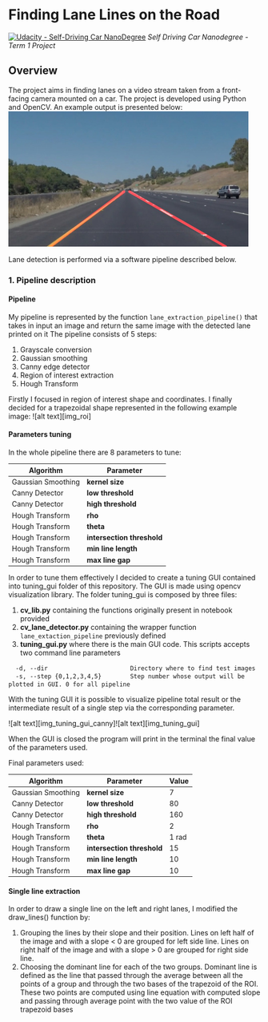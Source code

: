 # **Finding Lane Lines on the Road** 
[![Udacity - Self-Driving Car NanoDegree](https://s3.amazonaws.com/udacity-sdc/github/shield-carnd.svg)](http://www.udacity.com/drive)
*Self Driving Car Nanodegree - Term 1 Project*

Overview
---

The project aims in finding lanes on a video stream taken from a front-facing camera mounted on a car.
The project is developed using Python and OpenCV.
An example output is presented below:
<img src="test_images_output/out0.jpg" width="480" alt="Combined Image" />

Lane detection is performed via a software pipeline described below.

### 1. Pipeline description

#### Pipeline
My pipeline is represented by the function ```lane_extraction_pipeline()``` that takes in input an image and return the same image with the detected lane printed on it
The pipeline consists of 5 steps:

1. Grayscale conversion
2. Gaussian smoothing 
3. Canny edge detector
4. Region of interest extraction
5. Hough Transform

Firstly I focused in region of interest shape and coordinates. 
I finally decided for a trapezoidal shape represented in the following example image:
![alt text][img_roi]

#### Parameters tuning
In the whole pipeline there are 8 parameters to tune:

Algorithm | Parameter | 
------------ | ------------
Gaussian Smoothing | **kernel size** 
Canny Detector |  **low threshold**
Canny Detector |  **high threshold**
Hough Transform |  **rho** 
Hough Transform |  **theta** 
Hough Transform |  **intersection threshold**
Hough Transform |  **min line length**
Hough Transform  | **max line gap**

In order to tune them effectively I decided to create a tuning GUI contained into tuning_gui folder of this repository. The GUI is made using opencv visualization library.
The folder tuning_gui is composed by three files:

1. **cv_lib.py** containing the functions originally present in notebook provided
2. **cv_lane_detector.py** containing the wrapper function ```lane_extaction_pipeline``` previously defined
3. **tuning_gui.py** where there is the main GUI code. This scripts accepts two command line parameters
```
  -d, --dir                       Directory where to find test images
  -s, --step {0,1,2,3,4,5}        Step number whose output will be plotted in GUI. 0 for all pipeline
```

With the tuning GUI it is possible to visualize pipeline total result or the intermediate result of a single step via the corresponding parameter.

![alt text][img_tuning_gui_canny]![alt text][img_tuning_gui]

When the GUI is closed the program will print in the terminal the final value of the parameters used.

Final parameters used:

Algorithm | Parameter | Value
------------ | ------------ | -------------
Gaussian Smoothing  |  **kernel size** | 7
Canny Detector |  **low threshold** | 80
Canny Detector |  **high threshold** | 160
Hough Transform |  **rho** | 2
Hough Transform |  **theta** | 1 rad
Hough Transform |  **intersection threshold** | 15
Hough Transform |  **min line length** | 10
Hough Transform |  **max line gap** | 10

#### Single line extraction
In order to draw a single line on the left and right lanes, I modified the draw_lines() function by:

1. Grouping the lines by their slope and their position. 
Lines on left half of the image and with a slope < 0 are grouped for left side line.
Lines on right half of the image and with a slope > 0 are grouped for right side line.
2. Choosing the dominant line for each of the two groups.
Dominant line is defined as the line that passed through the average between all the points of a group and through the two bases of the trapezoid of the ROI. These two points are computed using line equation with computed slope and passing through average point with the two value of the ROI trapezoid bases




